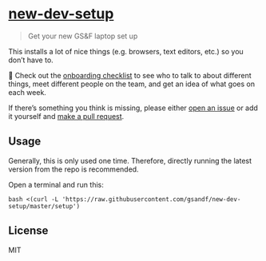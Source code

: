 # [new-dev-setup](https://gsandf.github.io/new-dev-setup/)

> Get your new GS&F laptop set up

This installs a lot of nice things (e.g. browsers, text editors, etc.) so you don’t have to.

:eyes: Check out the [onboarding checklist](https://gsandf.atlassian.net/wiki/spaces/DEV/pages/95584261/Onboarding+Checklist) to see who to talk to about different things, meet different people on the team, and get an idea of what goes on each week.

If there’s something you think is missing, please either [open an issue](https://github.com/gsandf/new-dev-setup/issues/new) or add it yourself and [make a pull request](https://github.com/gsandf/new-dev-setup/compare).

## Usage

Generally, this is only used one time.  Therefore, directly running the latest version from the repo is recommended.

Open a terminal and run this:

```shell
bash <(curl -L 'https://raw.githubusercontent.com/gsandf/new-dev-setup/master/setup')
```

## License

MIT
